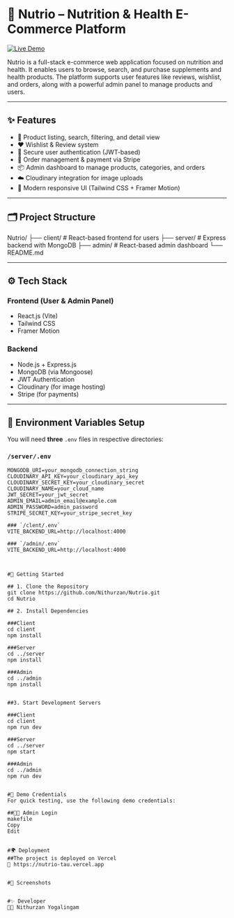 # 🥦 Nutrio – Nutrition & Health E-Commerce Platform

[![Live Demo](https://img.shields.io/badge/Live%20Demo-nutrio--tau.vercel.app-brightgreen?style=flat&logo=vercel)](https://nutrio-tau.vercel.app)

Nutrio is a full-stack e-commerce web application focused on nutrition and health. It enables users to browse, search, and purchase supplements and health products. The platform supports user features like reviews, wishlist, and orders, along with a powerful admin panel to manage products and users.

---

## ✨ Features

- 🛒 Product listing, search, filtering, and detail view
- ❤️ Wishlist & Review system
- 🔐 Secure user authentication (JWT-based)
- 🧾 Order management & payment via Stripe
- 📦 Admin dashboard to manage products, categories, and orders
- ☁️ Cloudinary integration for image uploads
- 🎨 Modern responsive UI (Tailwind CSS + Framer Motion)

---

## 🗂️ Project Structure

Nutrio/
├── client/ # React-based frontend for users
├── server/ # Express backend with MongoDB
├── admin/ # React-based admin dashboard
└── README.md


---

## ⚙️ Tech Stack

### Frontend (User & Admin Panel)
- React.js (Vite)
- Tailwind CSS
- Framer Motion

### Backend
- Node.js + Express.js
- MongoDB (via Mongoose)
- JWT Authentication
- Cloudinary (for image hosting)
- Stripe (for payments)

---

## 🔐 Environment Variables Setup

You will need **three** `.env` files in respective directories:

### `/server/.env`
```env
MONGODB_URI=your_mongodb_connection_string
CLOUDINARY_API_KEY=your_cloudinary_api_key
CLOUDINARY_SECRET_KEY=your_cloudinary_secret
CLOUDINARY_NAME=your_cloud_name
JWT_SECRET=your_jwt_secret
ADMIN_EMAIL=admin_email@example.com
ADMIN_PASSWORD=admin_password
STRIPE_SECRET_KEY=your_stripe_secret_key

### `/clent/.env`
VITE_BACKEND_URL=http://localhost:4000

### `/admin/.env`
VITE_BACKEND_URL=http://localhost:4000



#🚀 Getting Started

## 1. Clone the Repository
git clone https://github.com/Nithurzan/Nutrio.git
cd Nutrio

## 2. Install Dependencies

###Client
cd client
npm install

###Server
cd ../server
npm install

###Admin
cd ../admin
npm install


##3. Start Development Servers

###Client
cd client
npm run dev

###Server
cd ../server
npm start

###Admin
cd ../admin
npm run dev


#🧪 Demo Credentials
For quick testing, use the following demo credentials:

##🧑‍💼 Admin Login
makefile
Copy
Edit


#🌍 Deployment
##The project is deployed on Vercel
🔗 https://nutrio-tau.vercel.app


#📸 Screenshots


#✨ Developer
👨‍💻 Nithurzan Yogalingam
